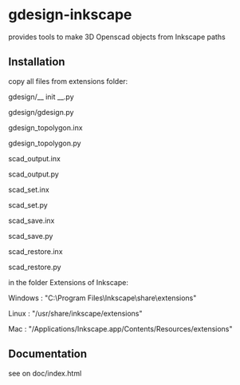 # gdesign-inkscape
provides tools to make 3D Openscad objects from Inkscape paths

## Installation
copy all files from extensions folder:

gdesign/__ init __.py

gdesign/gdesign.py

gdesign_topolygon.inx

gdesign_topolygon.py

scad_output.inx

scad_output.py

scad_set.inx

scad_set.py

scad_save.inx

scad_save.py

scad_restore.inx

scad_restore.py 

in the folder Extensions of Inkscape:

Windows : "C:\Program Files\Inkscape\share\extensions"

Linux : "/usr/share/inkscape/extensions"

Mac : "/Applications/Inkscape.app/Contents/Resources/extensions"

## Documentation

see on doc/index.html


